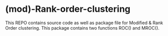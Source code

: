 # (mod)-Rank-order-clustering

This REPO contains source code as well as package file for Modified & Rank Order clustering. This package contains two functions ROC() and MROC(). 
